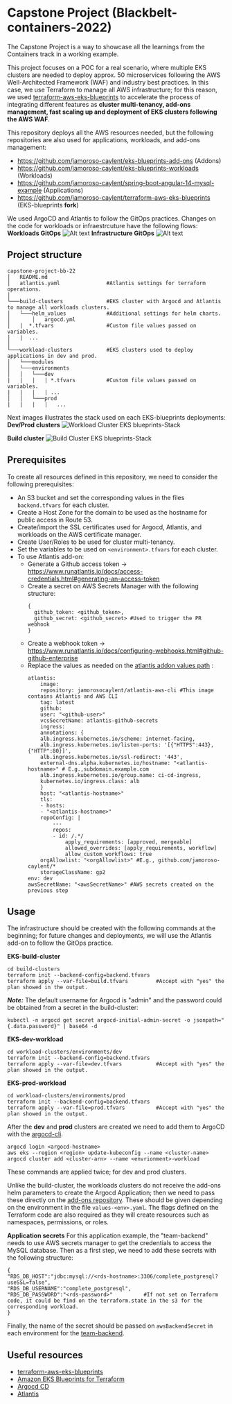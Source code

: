 # Capstone Project (Blackbelt-containers-2022)
The Capstone Project is a way to showcase all the learnings from the Containers track in a working example. 

This project focuses on a POC for a real scenario, where multiple EKS clusters are needed to deploy approx. 50 microservices following the AWS Well-Architected Framework (WAF) and industry best practices. In this case, we use Terraform to manage all AWS infrastructure; for this reason, we used [terraform-aws-eks-blueprints](https://github.com/aws-ia/terraform-aws-eks-blueprints) to accelerate the process of integrating different features as **cluster multi-tenancy, add-ons management, fast scaling up and deployment of EKS clusters following the AWS WAF**.

This repository deploys all the AWS resources needed, but the following repositories are also used for applications, workloads, and add-ons management:

 - https://github.com/jamoroso-caylent/eks-blueprints-add-ons (Addons)
 - https://github.com/jamoroso-caylent/eks-blueprints-workloads (Workloads)
 - https://github.com/jamoroso-caylent/spring-boot-angular-14-mysql-example (Applications)
 - https://github.com/jamoroso-caylent/terraform-aws-eks-blueprints (EKS-blueprints **fork**)

We used ArgoCD and Atlantis to follow the GitOps practices. Changes on the code for workloads or infraestrcuture have the following flows:
**Workloads GitOps**
![Alt text](./assets/gitops-workloads.png?raw=true "Title")
**Infrastructure GitOps**
![Alt text](./assets/gitops-infra.png?raw=true "Title")

## Project structure
```
capstone-project-bb-22
│   README.md
│   atlantis.yaml				#Atlantis settings for terraform operations.    
│
└───build-clusters				#EKS cluster with Argocd and Atlantis to manage all workloads clusters.
│   └───helm_values				#Additional settings for helm charts.
│       │   argocd.yml		
│   |  *.tfvars					#Custom file values passed on variables.
│   |  ...
│   
└───workload-clusters			#EKS clusters used to deploy applications in dev and prod.
│   └───modules
│   └───environments
│   │   └───dev
|	|	|	| *.tfvars			#Custom file values passed on variables.
|	|	|	| ...
│   │   └───prod
|	|	|	|	...

```
Next images illustrates the stack used on each EKS-blueprints deployments:
**Dev/Prod clusters**
![Workload Cluster EKS blueprints-Stack](./assets/workload-cluster.png?raw=true "Title")

**Build cluster**
![Build Cluster EKS blueprints-Stack](./assets/build-cluster.png?raw=true "Title")

## Prerequisites
To create all resources defined in this repository, we need to consider the following prerequisites:

 - An S3 bucket and set the corresponding values in the files `backend.tfvars` for each cluster.
 - Create a Host Zone for the domain to be used as the hostname for public access in Route 53.
 - Create/import the SSL certificates used for Argocd, Atlantis, and workloads on the AWS certificate manager.
 - Create User/Roles to be used for cluster multi-tenancy. 
 - Set the variables to be used on `<environment>.tfvars` for each cluster.
 - To use Atlantis add-on:
	 -   Generate a Github access token -> https://www.runatlantis.io/docs/access-credentials.html#generating-an-access-token
	 - Create a secret on AWS Secrets Manager with the following structure:
		  ```
		{ 
			github_token: <github_token>,
			github_secret: <github_secret> #Used to trigger the PR webhook
		}
		```
	 - Create a webhook token -> https://www.runatlantis.io/docs/configuring-webhooks.html#github-github-enterprise
	 - Replace the values as needed on the [atlantis addon values path](https://github.com/jamoroso-caylent/eks-blueprints-add-ons/blob/main/add-ons/atlantis/values.yaml) :
		```
		atlantis:
			image:
			repository: jamorosocaylent/atlantis-aws-cli #This image contains Atlantis and AWS CLI
			tag: latest
			github:
			user: "<github-user>"
			vcsSecretName: atlantis-github-secrets
			ingress:
			annotations: {
			alb.ingress.kubernetes.io/scheme: internet-facing,
			alb.ingress.kubernetes.io/listen-ports: '[{"HTTPS":443},{"HTTP":80}]',
			alb.ingress.kubernetes.io/ssl-redirect: '443',
			external-dns.alpha.kubernetes.io/hostname: "<atlantis-hostname>" # E.g.,subdomain.example.com
			alb.ingress.kubernetes.io/group.name: ci-cd-ingress,
			kubernetes.io/ingress.class: alb
			}
			host: "<atlantis-hostname>"
			tls:
			- hosts:
			- "<atlantis-hostname>"
			repoConfig: |
				---
				repos:
				- id: /.*/
					apply_requirements: [approved, mergeable]
					allowed_overrides: [apply_requirements, workflow]
					allow_custom_workflows: true
			orgAllowlist: "<orgAllowlist>" #E.g., github.com/jamoroso-caylent/*
			storageClassName: gp2
		env: dev
		awsSecretName: "<awsSecretName>" #AWS secrets created on the previous step
		```

## Usage
The infrastructure should be created with the following commands at the beginning; for future changes and deployments, we will use the Atlantis add-on to follow the GitOps practice.

**EKS-build-cluster**

```
cd build-clusters
terraform init --backend-config=backend.tfvars
terraform apply --var-file=build.tfvars			#Accept with "yes" the plan showed in the output.
```
***Note:*** The default username for Argocd is "admin" and the password could be obtained from a secret in the build-cluster:
```
kubectl -n argocd get secret argocd-initial-admin-secret -o jsonpath="{.data.password}" | base64 -d
```
**EKS-dev-workload**
```
cd workload-clusters/environments/dev
terraform init --backend-config=backend.tfvars
terraform apply --var-file=dev.tfvars			#Accept with "yes" the plan showed in the output.
```
**EKS-prod-workload**
```
cd workload-clusters/environments/prod
terraform init --backend-config=backend.tfvars
terraform apply --var-file=prod.tfvars			#Accept with "yes" the plan showed in the output.
```
After the **dev** and **prod** clusters are created we need to add them to ArgoCD with the [argocd-cli](https://argo-cd.readthedocs.io/en/stable/cli_installation/).
```
argocd login <argocd-hostname>
aws eks --region <region> update-kubeconfig --name <cluster-name>
argocd cluster add <cluster-arn> --name <envrionment>-workload
```
These commands are applied twice; for dev and prod clusters. 

Unlike the build-cluster, the workloads clusters do not receive the add-ons helm parameters to create the Argocd Application; then we need to pass these directly on the [add-ons repository](https://github.com/jamoroso-caylent/eks-blueprints-add-ons/tree/main/chart). These should be given depending on the environment in the file `values-<env>.yaml`. The flags defined on the Terraform code are also required as they will create resources such as namespaces, permissions, or roles.

**Application secrets**
For this application example, the "team-backend" needs to use AWS secrets manager to get the credentials to access the MySQL database. Then as a first step, we need to add these secrets with the following structure:
```
{
"RDS_DB_HOST":"jdbc:mysql://<rds-hostname>:3306/complete_postgresql?useSSL=false",
"RDS_DB_USERNAME":"complete_postgresql",
"RDS_DB_PASSWORD":"<rds-password>"			#If not set on Terraform code, it could be find on the terraform.state in the s3 for the corresponding workload.
} 
```
Finally, the name of the secret should be passed on `awsBackendSecret` in each environment for the [team-backend](https://github.com/jamoroso-caylent/eks-blueprints-workloads/tree/main/teams/team-backend).


## Useful resources
 - [terraform-aws-eks-blueprints](https://github.com/aws-ia/terraform-aws-eks-blueprints)
 - [Amazon EKS Blueprints for Terraform](https://aws-ia.github.io/terraform-aws-eks-blueprints/v4.4.0/#amazon-eks-blueprints-for-terraform "Permanent link")
 - [Argocd CD](https://argo-cd.readthedocs.io/en/stable/)
 - [Atlantis](https://www.runatlantis.io/)